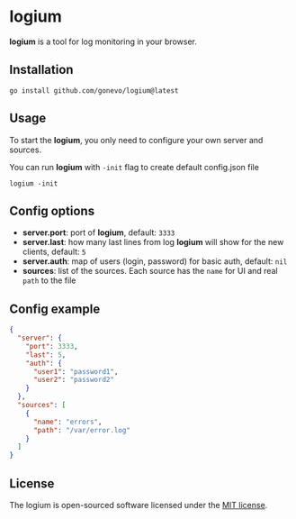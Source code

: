 # logium

**logium** is a tool for log monitoring in your browser.

## Installation

```shell
go install github.com/gonevo/logium@latest
```

## Usage

To start the **logium**, you only need to configure your own server and sources.

You can run **logium** with `-init` flag to create default config.json file

```shell
logium -init
```

## Config options

- **server.port**: port of **logium**, default: `3333`
- **server.last**: how many last lines from log **logium** will show for the new clients, default: `5`
- **server.auth**: map of users (login, password) for basic auth, default: `nil`
- **sources**: list of the sources. Each source has the `name` for UI and real `path` to the file

## Config example

```json
{
  "server": {
    "port": 3333,
    "last": 5,
    "auth": {
      "user1": "password1",
      "user2": "password2"
    }
  },
  "sources": [
    {
      "name": "errors",
      "path": "/var/error.log"
    }
  ]
}
```

## License

The logium is open-sourced software licensed under the [MIT license](https://opensource.org/licenses/MIT).
